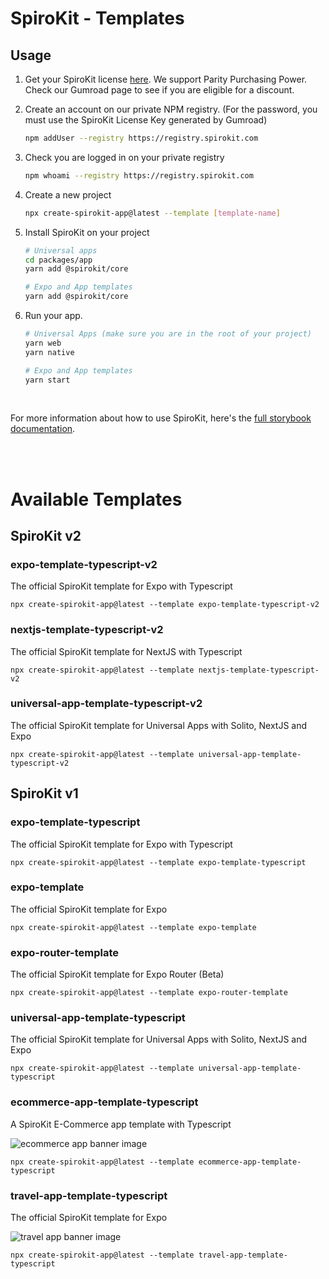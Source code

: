 # SpiroKit - Templates

## Usage

1. Get your SpiroKit license [here](https://maurocodes.gumroad.com/l/spirokit-figma-react-native). We support Parity Purchasing Power. Check our Gumroad page to see if you are eligible for a discount.

2. Create an account on our private NPM registry. (For the password, you must use the SpiroKit License Key generated by Gumroad)

   ```bash
   npm addUser --registry https://registry.spirokit.com
   ```

3. Check you are logged in on your private registry

   ```bash
   npm whoami --registry https://registry.spirokit.com
   ```

4. Create a new project

   ```bash
   npx create-spirokit-app@latest --template [template-name]
   ```

5. Install SpiroKit on your project

   ```sh
   # Universal apps
   cd packages/app
   yarn add @spirokit/core

   # Expo and App templates
   yarn add @spirokit/core
   ```

6. Run your app.

   ```sh
   # Universal Apps (make sure you are in the root of your project)
   yarn web
   yarn native

   # Expo and App templates
   yarn start
   ```

<br/>

For more information about how to use SpiroKit, here's the [full storybook documentation](https://docs.spirokit.com).

<br/>
<br/>

# Available Templates

## SpiroKit v2

### expo-template-typescript-v2

The official SpiroKit template for Expo with Typescript

```
npx create-spirokit-app@latest --template expo-template-typescript-v2
```

### nextjs-template-typescript-v2

The official SpiroKit template for NextJS with Typescript

```
npx create-spirokit-app@latest --template nextjs-template-typescript-v2
```

### universal-app-template-typescript-v2

The official SpiroKit template for Universal Apps with Solito, NextJS and Expo

```
npx create-spirokit-app@latest --template universal-app-template-typescript-v2
```

## SpiroKit v1

### expo-template-typescript

The official SpiroKit template for Expo with Typescript

```
npx create-spirokit-app@latest --template expo-template-typescript
```

### expo-template

The official SpiroKit template for Expo

```
npx create-spirokit-app@latest --template expo-template
```

### expo-router-template

The official SpiroKit template for Expo Router (Beta)

```
npx create-spirokit-app@latest --template expo-router-template
```

### universal-app-template-typescript

The official SpiroKit template for Universal Apps with Solito, NextJS and Expo

```
npx create-spirokit-app@latest --template universal-app-template-typescript
```

### ecommerce-app-template-typescript

A SpiroKit E-Commerce app template with Typescript

![ecommerce app banner image](https://i.imgur.com/qEsULxj.jpg)

```
npx create-spirokit-app@latest --template ecommerce-app-template-typescript
```

### travel-app-template-typescript

The official SpiroKit template for Expo

![travel app banner image](https://i.imgur.com/0jCWLrc.png)

```
npx create-spirokit-app@latest --template travel-app-template-typescript
```
